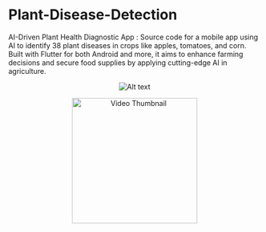 # Plant-Disease-Detection
AI-Driven Plant Health Diagnostic App : Source code for a mobile app using AI to identify 38 plant diseases in crops like apples, tomatoes, and corn. Built with Flutter for both Android and more, it aims to enhance farming decisions and secure food supplies by applying cutting-edge AI in agriculture.

<p align="center">
  <img src="https://github.com/mouathayed/Plant-Disease-Detection/assets/74305074/60cc89b8-9d02-4224-9841-cabd2e27e66a" alt="Alt text">
</p>


<div align="center">
  <a href="https://drive.google.com/file/d/1EPnh19EMorkfTUq4KodNxGfCXorXZ2lB/view?usp=drive_link">
    <img src="https://github.com/mouathayed/Plant-Disease-Detection/blob/main/images/video_thumbnail.png" width="250" alt="Video Thumbnail">
  </a>
</div>





